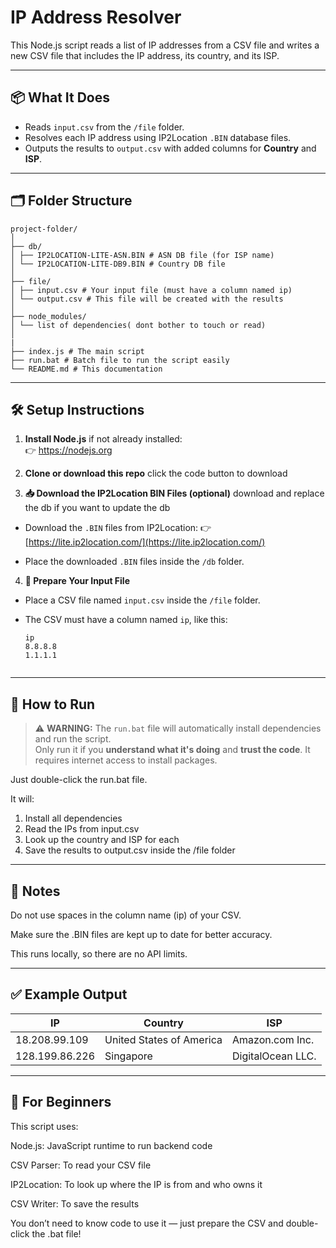 # IP Address Resolver

This Node.js script reads a list of IP addresses from a CSV file and writes a new CSV file that includes the IP address, its country, and its ISP.

---

## 📦 What It Does

- Reads `input.csv` from the `/file` folder.
- Resolves each IP address using IP2Location `.BIN` database files.
- Outputs the results to `output.csv` with added columns for **Country** and **ISP**.

---

## 🗂️ Folder Structure
```
project-folder/
│
├── db/
│ ├── IP2LOCATION-LITE-ASN.BIN # ASN DB file (for ISP name)
│ └── IP2LOCATION-LITE-DB9.BIN # Country DB file
│
├── file/
│ ├── input.csv # Your input file (must have a column named ip)
│ └── output.csv # This file will be created with the results
│
├── node_modules/
│ └── list of dependencies( dont bother to touch or read)
│ 
|
├── index.js # The main script
├── run.bat # Batch file to run the script easily
└── README.md # This documentation
```


---

## 🛠️ Setup Instructions

1. **Install Node.js** if not already installed:  
   👉 https://nodejs.org


2. **Clone or download this repo**
click the code button to download


3. **📥 Download the IP2Location BIN Files (optional)**
  download and replace the db if you want to update the db
- Download the `.BIN` files from IP2Location:
  👉 [https://lite.ip2location.com/](https://lite.ip2location.com/)

- Place the downloaded `.BIN` files inside the `/db` folder.
  

4.  **📄 Prepare Your Input File**

- Place a CSV file named `input.csv` inside the `/file` folder.

- The CSV must have a column named `ip`, like this:

  ```csv
  ip
  8.8.8.8
  1.1.1.1


---
## 🚀 How to Run
> ⚠️ **WARNING:** The `run.bat` file will automatically install dependencies and run the script.  
> Only run it if you **understand what it's doing** and **trust the code**. It requires internet access to install packages.

Just double-click the run.bat file.

It will:
<ol>
<li>Install all dependencies</li>
<li> Read the IPs from input.csv</li>

<li> Look up the country and ISP for each</li>

<li> Save the results to output.csv inside the /file folder</li>
</ol>

---
## 📌 Notes

Do not use spaces in the column name (ip) of your CSV.

Make sure the .BIN files are kept up to date for better accuracy.

This runs locally, so there are no API limits.

---
## ✅ Example Output

| IP       | Country                | ISP                    |
|-------------------|------------------------|------------------------|
| 18.208.99.109     | United States of America| Amazon.com Inc.        |
| 128.199.86.226    | Singapore              | DigitalOcean LLC.      |


---

## 🧠 For Beginners
This script uses:

Node.js: JavaScript runtime to run backend code

CSV Parser: To read your CSV file

IP2Location: To look up where the IP is from and who owns it

CSV Writer: To save the results

You don’t need to know code to use it — just prepare the CSV and double-click the .bat file!

